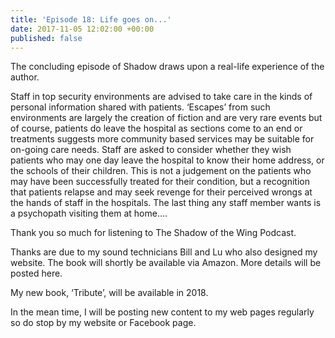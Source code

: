 ```yaml
---
title: 'Episode 18: Life goes on...'
date: 2017-11-05 12:02:00 +00:00
published: false
---
```


The concluding episode of Shadow draws upon a real-life experience of the author.

Staff in top security environments are advised to take care in the kinds of personal information shared with patients. ‘Escapes’ from such environments are largely the creation of fiction and are very rare events but of course, patients do leave the hospital as sections come to an end or treatments suggests more community based services may be suitable for on-going care needs. Staff are asked to consider whether they wish patients who may one day leave the hospital to know their home address, or the schools of their children. This is not a judgement on the patients who may have been successfully treated for their condition, but a recognition that patients relapse and may seek revenge for their perceived wrongs at the hands of staff in the hospitals. The last thing any staff member wants is a psychopath visiting them at home….

Thank you so much for listening to The Shadow of the Wing Podcast.

Thanks are due to my sound technicians Bill and Lu who also designed my website. The book will shortly be available via Amazon. More details will be posted here.

My new book, ‘Tribute’, will be available in 2018.

In the mean time, I will be posting new content to my web pages regularly so do stop by my website or Facebook page.
